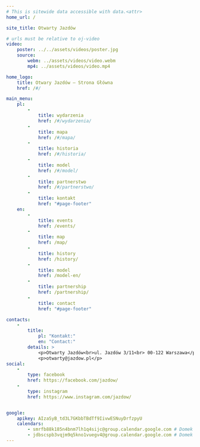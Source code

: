 ```yaml
---
# This is sitewide data accessible with data.<attr>
home_url: /

site_title: Otwarty Jazdów

# urls must be relative to oj-video
video:
    poster: ../../assets/videos/poster.jpg
    source:
        webm: ../assets/videos/video.webm
        mp4: ../assets/videos/video.mp4

home_logo:
    title: Otwary Jazdów – Strona Główna
    href: /#/

main_menu:
    pl:
        -
            title: wydarzenia
            href: /#/wydarzenia/
        -
            title: mapa
            href: /#/mapa/
        -
            title: historia
            href: /#/historia/
        -
            title: model
            href: /#/model/
        -
            title: partnerstwo
            href: /#/partnerstwo/
        -
            title: kontakt
            href: "#page-footer"
    en:
        -
            title: events
            href: /events/
        -
            title: map
            href: /map/
        -
            title: history
            href: /history/
        -
            title: model
            href: /model-en/
        -
            title: partnership
            href: /partnership/
        -
            title: contact
            href: "#page-footer"

contacts:
    -
        title:
            pl: "Kontakt:"
            en: "Contact:"
        details: >
            <p>Otwarty Jazdów<br>ul. Jazdów 3/11<br> 00-122 Warszawa</p>
            <p>otwarty@jazdow.pl</p>
social:
    -
        type: facebook
        href: https://facebook.com/jazdow/
    -
        type: instagram
        href: https://www.instagram.com/jazdow/


google:
    apikey: AIzaSyB_td3L7GKbbTBdTf9IivwESNuyDrfzpyU
    calendars:
        - smrfb88k185n4bnm7lh1q4sijc@group.calendar.google.com # Domek A
        - jdbscspb3vqjm9q5kno1vuegv4@group.calendar.google.com # Domek B
---
```


